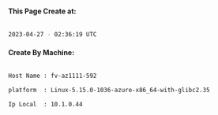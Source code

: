 
   
#### This Page Create at:

```bash

2023-04-27 - 02:36:19 UTC

```

#### Create By Machine:

```bash

Host Name : fv-az1111-592

platform  : Linux-5.15.0-1036-azure-x86_64-with-glibc2.35

Ip Local  : 10.1.0.44

```


